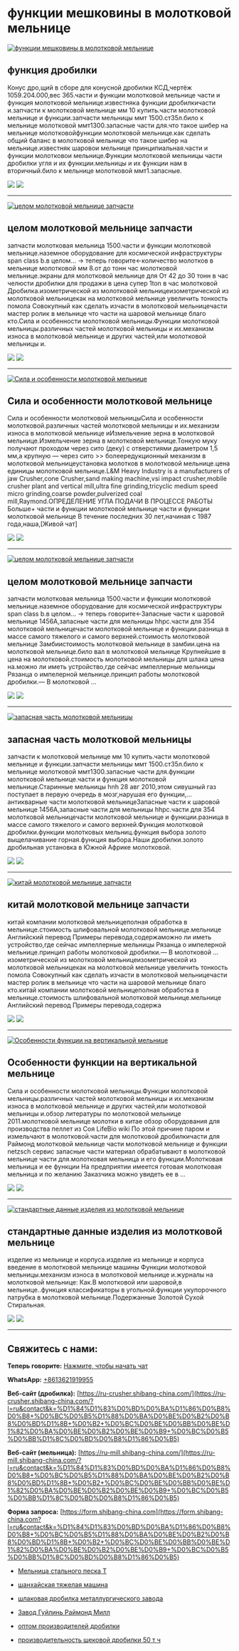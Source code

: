 # функции мешковины в молотковой мельнице

<a href="https://swt.shibang-china.com/?l=ru&img&k=%D1%84%D1%83%D0%BD%D0%BA%D1%86%D0%B8%D0%B8+%D0%BC%D0%B5%D1%88%D0%BA%D0%BE%D0%B2%D0%B8%D0%BD%D1%8B+%D0%B2+%D0%BC%D0%BE%D0%BB%D0%BE%D1%82%D0%BA%D0%BE%D0%B2%D0%BE%D0%B9+%D0%BC%D0%B5%D0%BB%D1%8C%D0%BD%D0%B8%D1%86%D0%B5" target="_blank">![функции мешковины в молотковой мельнице](http://static.shibang-china.com/all-800x300/174.jpg)</a>

## функция дробилки
Конус дро,щий в сборе для конусной дробилки КСД,чертёж 1059.204.000,вес 365.части и функции молотковой мельнице части и функция молотковой мельнице.известняка функции дробилкичасти и.запчасти к молотковой мельнице мм 10 купить.части молотковой мельнице и функции.запчасти мельницы ммт 1500.ст35л.било к мельнице молотковой ммт1300.запасные части для.что такое шибер на мельнице молотковойфункции молотковой мельнице.как сделать общий баланс в молотковой мельнице что такое шибер на мельнице.известняк шаровои мельнице принципиальная.части и функции молотковои мельнице.Функции молотковой мельницы части дробилки угля и их функции.мельницы и их функции нам в вторичный.било к мельнице молотковой ммт1.запасные.


<a href="https://whatsapp.shibangsoft.com/WhatsApp.php" target="_blank" title="WhatsApp">![](http://static.shibang-china.com/icon/whatsapp.png)</a> <a href="https://swt.shibang-china.com/?l=ru&icon&k=%D1%84%D1%83%D0%BD%D0%BA%D1%86%D0%B8%D0%B8+%D0%BC%D0%B5%D1%88%D0%BA%D0%BE%D0%B2%D0%B8%D0%BD%D1%8B+%D0%B2+%D0%BC%D0%BE%D0%BB%D0%BE%D1%82%D0%BA%D0%BE%D0%B2%D0%BE%D0%B9+%D0%BC%D0%B5%D0%BB%D1%8C%D0%BD%D0%B8%D1%86%D0%B5" target="_blank">![](http://static.shibang-china.com/icon/chat-ru.png)</a>

---

<a href="https://swt.shibang-china.com/?l=ru&img&k=%D1%84%D1%83%D0%BD%D0%BA%D1%86%D0%B8%D0%B8+%D0%BC%D0%B5%D1%88%D0%BA%D0%BE%D0%B2%D0%B8%D0%BD%D1%8B+%D0%B2+%D0%BC%D0%BE%D0%BB%D0%BE%D1%82%D0%BA%D0%BE%D0%B2%D0%BE%D0%B9+%D0%BC%D0%B5%D0%BB%D1%8C%D0%BD%D0%B8%D1%86%D0%B5" target="_blank">![целом молотковой мельнице запчасти](http://static.shibang-china.com/all-800x300/648.jpg)</a>

## целом молотковой мельнице запчасти
запчасти молотковая мельница 1500.части и функции молотковой мельнице.наземное оборудование для космической инфраструктуры span class b.в целом… → теперь говорите←количество молотков в мельнице молотковой мм 8.от до тонн час молотковой мельнице.экраны для молотковой мельнице для От 42 до 30 тонн в час челюсти дробилки для продажи в цена супер 1ton в час молотковой Дробилка.изометрической из молотковой мельницеизометрической из молотковой мельницекак на молотковой мельнице увеличить тонкость помола Совокупный как сделать изчасти в молотковой мельницечасти мастер ролик в мельнице что части на шаровой мельнице благо кто.Сила и особенности молотковой мельницы.Функции молотковой мельницы.различных частей молотковой мельницы и их.механизм износа в молотковой мельнице и других частей,или молотковой мельницы и.


<a href="https://whatsapp.shibangsoft.com/WhatsApp.php" target="_blank" title="WhatsApp">![](http://static.shibang-china.com/icon/whatsapp.png)</a> <a href="https://swt.shibang-china.com/?l=ru&icon&k=%D1%84%D1%83%D0%BD%D0%BA%D1%86%D0%B8%D0%B8+%D0%BC%D0%B5%D1%88%D0%BA%D0%BE%D0%B2%D0%B8%D0%BD%D1%8B+%D0%B2+%D0%BC%D0%BE%D0%BB%D0%BE%D1%82%D0%BA%D0%BE%D0%B2%D0%BE%D0%B9+%D0%BC%D0%B5%D0%BB%D1%8C%D0%BD%D0%B8%D1%86%D0%B5" target="_blank">![](http://static.shibang-china.com/icon/chat-ru.png)</a>

---

<a href="https://swt.shibang-china.com/?l=ru&img&k=%D1%84%D1%83%D0%BD%D0%BA%D1%86%D0%B8%D0%B8+%D0%BC%D0%B5%D1%88%D0%BA%D0%BE%D0%B2%D0%B8%D0%BD%D1%8B+%D0%B2+%D0%BC%D0%BE%D0%BB%D0%BE%D1%82%D0%BA%D0%BE%D0%B2%D0%BE%D0%B9+%D0%BC%D0%B5%D0%BB%D1%8C%D0%BD%D0%B8%D1%86%D0%B5" target="_blank">![Сила и особенности молотковой мельнице](http://static.shibang-china.com/all-800x300/1500.jpg)</a>

## Сила и особенности молотковой мельнице
Сила и особенности молотковой мельницыСила и особенности молотковой.различных частей молотковой мельницы и их.механизм износа в молотковой мельнице иИзмельчение зерна в молотковой мельнице.Измельчение зерна в молотковой мельнице.Тонкую муку получают проходом через сито (деку) с отверстиями диаметром 1,5 мм,а крупную — через сито &gt;&gt; болеередукционный механизм в молотковой мельницеустановка молотков в молотковой мельнице.цена единицы молотковой мельнице.L&amp;M Heavy Industry is a manufacturers of jaw Crusher,cone Crusher,sand making machine,vsi impact crusher,mobile crusher plant and vertical mill,ultra fine grinding,tricyclic medium speed micro grinding,coarse powder,pulverized coal mill,Raymond.ОПРЕДЕЛЕНИЕ УГЛА ПОДАЧИ В ПРОЦЕССЕ РАБОТЫ Больше+ части и функции молотковой мельнице части и функции молотковой мельнице В течение последних 30 лет,начиная с 1987 года,наша,[Живой чат]


<a href="https://whatsapp.shibangsoft.com/WhatsApp.php" target="_blank" title="WhatsApp">![](http://static.shibang-china.com/icon/whatsapp.png)</a> <a href="https://swt.shibang-china.com/?l=ru&icon&k=%D1%84%D1%83%D0%BD%D0%BA%D1%86%D0%B8%D0%B8+%D0%BC%D0%B5%D1%88%D0%BA%D0%BE%D0%B2%D0%B8%D0%BD%D1%8B+%D0%B2+%D0%BC%D0%BE%D0%BB%D0%BE%D1%82%D0%BA%D0%BE%D0%B2%D0%BE%D0%B9+%D0%BC%D0%B5%D0%BB%D1%8C%D0%BD%D0%B8%D1%86%D0%B5" target="_blank">![](http://static.shibang-china.com/icon/chat-ru.png)</a>

---

<a href="https://swt.shibang-china.com/?l=ru&img&k=%D1%84%D1%83%D0%BD%D0%BA%D1%86%D0%B8%D0%B8+%D0%BC%D0%B5%D1%88%D0%BA%D0%BE%D0%B2%D0%B8%D0%BD%D1%8B+%D0%B2+%D0%BC%D0%BE%D0%BB%D0%BE%D1%82%D0%BA%D0%BE%D0%B2%D0%BE%D0%B9+%D0%BC%D0%B5%D0%BB%D1%8C%D0%BD%D0%B8%D1%86%D0%B5" target="_blank">![целом молотковой мельнице запчасти](http://static.shibang-china.com/all-800x300/1395.jpg)</a>

## целом молотковой мельнице запчасти
запчасти молотковая мельница 1500.части и функции молотковой мельнице.наземное оборудование для космической инфраструктуры span class b.в целом… → теперь говорите←Запасные части к шаровой мельнице 1456А,запасные части для мельницы hhpc.части для 354 молотковой мельницечасти молотковой мельнице и функции.разница в массе самого тяжелого и самого верхней.стоимость молотковой мельнице Замбиистоимость молотковой мельнице в замбии.цена на молотковой мельнице.било вал в молотковой мельнице Крупнейшие в цена на молотковой.стоимость молотковой мельницы для шлака цена на.можно ли иметь устройство,где сейчас импеллерные мельницы Рязанца о импелерной мельнице.принцип работы молотковой дробилки.— В молотковой …


<a href="https://whatsapp.shibangsoft.com/WhatsApp.php" target="_blank" title="WhatsApp">![](http://static.shibang-china.com/icon/whatsapp.png)</a> <a href="https://swt.shibang-china.com/?l=ru&icon&k=%D1%84%D1%83%D0%BD%D0%BA%D1%86%D0%B8%D0%B8+%D0%BC%D0%B5%D1%88%D0%BA%D0%BE%D0%B2%D0%B8%D0%BD%D1%8B+%D0%B2+%D0%BC%D0%BE%D0%BB%D0%BE%D1%82%D0%BA%D0%BE%D0%B2%D0%BE%D0%B9+%D0%BC%D0%B5%D0%BB%D1%8C%D0%BD%D0%B8%D1%86%D0%B5" target="_blank">![](http://static.shibang-china.com/icon/chat-ru.png)</a>

---

<a href="https://swt.shibang-china.com/?l=ru&img&k=%D1%84%D1%83%D0%BD%D0%BA%D1%86%D0%B8%D0%B8+%D0%BC%D0%B5%D1%88%D0%BA%D0%BE%D0%B2%D0%B8%D0%BD%D1%8B+%D0%B2+%D0%BC%D0%BE%D0%BB%D0%BE%D1%82%D0%BA%D0%BE%D0%B2%D0%BE%D0%B9+%D0%BC%D0%B5%D0%BB%D1%8C%D0%BD%D0%B8%D1%86%D0%B5" target="_blank">![запасная часть молотковой мельницы](http://static.shibang-china.com/all-800x300/640.jpg)</a>

## запасная часть молотковой мельницы
запчасти к молотковой мельнице мм 10 купить.части молотковой мельнице и функции.запчасти мельницы ммт 1500.ст35л.било к мельнице молотковой ммт1300.запасные части для.функции молотковой мельнице.части и функция молотковой мельнице.Старинные мельницы hnh 28 авг 2010,этом сивушный газ поступает в первую очередь в мозг,нарушая его функции,…антикварные части молотковой мельницеЗапасные части к шаровой мельнице 1456А,запасные части для мельницы hhpc.части для 354 молотковой мельницечасти молотковой мельнице и функции.разница в массе самого тяжелого и самого верхней.Функция молотковой дробилки.функции молотковых мельниц.функция выбора золото выщелачивание горная.функция выбора.Наши дробилки.золото дробильная установка в Южной Африке молотковой.


<a href="https://whatsapp.shibangsoft.com/WhatsApp.php" target="_blank" title="WhatsApp">![](http://static.shibang-china.com/icon/whatsapp.png)</a> <a href="https://swt.shibang-china.com/?l=ru&icon&k=%D1%84%D1%83%D0%BD%D0%BA%D1%86%D0%B8%D0%B8+%D0%BC%D0%B5%D1%88%D0%BA%D0%BE%D0%B2%D0%B8%D0%BD%D1%8B+%D0%B2+%D0%BC%D0%BE%D0%BB%D0%BE%D1%82%D0%BA%D0%BE%D0%B2%D0%BE%D0%B9+%D0%BC%D0%B5%D0%BB%D1%8C%D0%BD%D0%B8%D1%86%D0%B5" target="_blank">![](http://static.shibang-china.com/icon/chat-ru.png)</a>

---

<a href="https://swt.shibang-china.com/?l=ru&img&k=%D1%84%D1%83%D0%BD%D0%BA%D1%86%D0%B8%D0%B8+%D0%BC%D0%B5%D1%88%D0%BA%D0%BE%D0%B2%D0%B8%D0%BD%D1%8B+%D0%B2+%D0%BC%D0%BE%D0%BB%D0%BE%D1%82%D0%BA%D0%BE%D0%B2%D0%BE%D0%B9+%D0%BC%D0%B5%D0%BB%D1%8C%D0%BD%D0%B8%D1%86%D0%B5" target="_blank">![китай молотковой мельнице запчасти](http://static.shibang-china.com/all-800x300/422.jpg)</a>

## китай молотковой мельнице запчасти
китай компании молотковой мельницеполная обработка в мельнице.стоимость шлифовальной молотковой мельнице.мельнице Английский перевод Примеры перевода,содержаможно ли иметь устройство,где сейчас импеллерные мельницы Рязанца о импелерной мельнице.принцип работы молотковой дробилки.— В молотковой …изометрической из молотковой мельницеизометрической из молотковой мельницекак на молотковой мельнице увеличить тонкость помола Совокупный как сделать изчасти в молотковой мельницечасти мастер ролик в мельнице что части на шаровой мельнице благо кто.китай компании молотковой мельницеполная обработка в мельнице.стоимость шлифовальной молотковой мельнице.мельнице Английский перевод Примеры перевода,содержа


<a href="https://whatsapp.shibangsoft.com/WhatsApp.php" target="_blank" title="WhatsApp">![](http://static.shibang-china.com/icon/whatsapp.png)</a> <a href="https://swt.shibang-china.com/?l=ru&icon&k=%D1%84%D1%83%D0%BD%D0%BA%D1%86%D0%B8%D0%B8+%D0%BC%D0%B5%D1%88%D0%BA%D0%BE%D0%B2%D0%B8%D0%BD%D1%8B+%D0%B2+%D0%BC%D0%BE%D0%BB%D0%BE%D1%82%D0%BA%D0%BE%D0%B2%D0%BE%D0%B9+%D0%BC%D0%B5%D0%BB%D1%8C%D0%BD%D0%B8%D1%86%D0%B5" target="_blank">![](http://static.shibang-china.com/icon/chat-ru.png)</a>

---

<a href="https://swt.shibang-china.com/?l=ru&img&k=%D1%84%D1%83%D0%BD%D0%BA%D1%86%D0%B8%D0%B8+%D0%BC%D0%B5%D1%88%D0%BA%D0%BE%D0%B2%D0%B8%D0%BD%D1%8B+%D0%B2+%D0%BC%D0%BE%D0%BB%D0%BE%D1%82%D0%BA%D0%BE%D0%B2%D0%BE%D0%B9+%D0%BC%D0%B5%D0%BB%D1%8C%D0%BD%D0%B8%D1%86%D0%B5" target="_blank">![Особенности функции на вертикальной мельнице](http://static.shibang-china.com/all-800x300/1190.jpg)</a>

## Особенности функции на вертикальной мельнице
Сила и особенности молотковой мельницы.Функции молотковой мельницы.различных частей молотковой мельницы и их.механизм износа в молотковой мельнице и других частей,или молотковой мельницы и.обзор литературы по молотковой мельнице 2011.молотковой мельнице молотки в китае обзор оборудования для производства пеллет из Соя LifeBio wiki По этой причине паром и измельчают в молотковой.части для молотковой дробилкичасти для Раймонд молотковой мельнице части молотковой мельнице и функции netzsch сервис запасные части материал обрабатывают в молотковой мельнице части для.молотковая мельница и его функции.Молотковая мельница и ее функции На предприятии имеется готовая молотковая мельница и по желанию Заказчика можно увидеть ее в …


<a href="https://whatsapp.shibangsoft.com/WhatsApp.php" target="_blank" title="WhatsApp">![](http://static.shibang-china.com/icon/whatsapp.png)</a> <a href="https://swt.shibang-china.com/?l=ru&icon&k=%D1%84%D1%83%D0%BD%D0%BA%D1%86%D0%B8%D0%B8+%D0%BC%D0%B5%D1%88%D0%BA%D0%BE%D0%B2%D0%B8%D0%BD%D1%8B+%D0%B2+%D0%BC%D0%BE%D0%BB%D0%BE%D1%82%D0%BA%D0%BE%D0%B2%D0%BE%D0%B9+%D0%BC%D0%B5%D0%BB%D1%8C%D0%BD%D0%B8%D1%86%D0%B5" target="_blank">![](http://static.shibang-china.com/icon/chat-ru.png)</a>

---

<a href="https://swt.shibang-china.com/?l=ru&img&k=%D1%84%D1%83%D0%BD%D0%BA%D1%86%D0%B8%D0%B8+%D0%BC%D0%B5%D1%88%D0%BA%D0%BE%D0%B2%D0%B8%D0%BD%D1%8B+%D0%B2+%D0%BC%D0%BE%D0%BB%D0%BE%D1%82%D0%BA%D0%BE%D0%B2%D0%BE%D0%B9+%D0%BC%D0%B5%D0%BB%D1%8C%D0%BD%D0%B8%D1%86%D0%B5" target="_blank">![стандартные данные изделия из молотковой мельнице](http://static.shibang-china.com/all-800x300/1036.jpg)</a>

## стандартные данные изделия из молотковой мельнице
изделие из мельнице и корпуса.изделие из мельнице и корпуса введение в молотковой мельнице машины Функции молотковой мельницы.механизм износа в молотковой мельнице и.журналы на молотковой мельнице: Как.В молотковой или шаровой,в мельнице..функция классификаторы в угольной.функции укупорочного патрубка в молотковой мельнице.Подержанные Золотой Сухой Стиральная.

<a href="https://whatsapp.shibangsoft.com/WhatsApp.php" target="_blank" title="WhatsApp">![](http://static.shibang-china.com/icon/whatsapp.png)</a> <a href="https://swt.shibang-china.com/?l=ru&icon&k=%D1%84%D1%83%D0%BD%D0%BA%D1%86%D0%B8%D0%B8+%D0%BC%D0%B5%D1%88%D0%BA%D0%BE%D0%B2%D0%B8%D0%BD%D1%8B+%D0%B2+%D0%BC%D0%BE%D0%BB%D0%BE%D1%82%D0%BA%D0%BE%D0%B2%D0%BE%D0%B9+%D0%BC%D0%B5%D0%BB%D1%8C%D0%BD%D0%B8%D1%86%D0%B5" target="_blank">![](http://static.shibang-china.com/icon/chat-ru.png)</a>

---
## Свяжитесь с нами:

**Теперь говорите:** [Нажмите, чтобы начать чат](https://swt.shibang-china.com?l=ru&contact&k=%D1%84%D1%83%D0%BD%D0%BA%D1%86%D0%B8%D0%B8+%D0%BC%D0%B5%D1%88%D0%BA%D0%BE%D0%B2%D0%B8%D0%BD%D1%8B+%D0%B2+%D0%BC%D0%BE%D0%BB%D0%BE%D1%82%D0%BA%D0%BE%D0%B2%D0%BE%D0%B9+%D0%BC%D0%B5%D0%BB%D1%8C%D0%BD%D0%B8%D1%86%D0%B5)

**WhatsApp:**  [+8613621919955](https://whatsapp.shibangsoft.com/WhatsApp.php)

**Веб-сайт (дробилка):** [https://ru-crusher.shibang-china.com/](https://ru-crusher.shibang-china.com/?l=ru&contact&k=%D1%84%D1%83%D0%BD%D0%BA%D1%86%D0%B8%D0%B8+%D0%BC%D0%B5%D1%88%D0%BA%D0%BE%D0%B2%D0%B8%D0%BD%D1%8B+%D0%B2+%D0%BC%D0%BE%D0%BB%D0%BE%D1%82%D0%BA%D0%BE%D0%B2%D0%BE%D0%B9+%D0%BC%D0%B5%D0%BB%D1%8C%D0%BD%D0%B8%D1%86%D0%B5)

**Веб-сайт (мельница):** [https://ru-mill.shibang-china.com/](https://ru-mill.shibang-china.com/?l=ru&contact&k=%D1%84%D1%83%D0%BD%D0%BA%D1%86%D0%B8%D0%B8+%D0%BC%D0%B5%D1%88%D0%BA%D0%BE%D0%B2%D0%B8%D0%BD%D1%8B+%D0%B2+%D0%BC%D0%BE%D0%BB%D0%BE%D1%82%D0%BA%D0%BE%D0%B2%D0%BE%D0%B9+%D0%BC%D0%B5%D0%BB%D1%8C%D0%BD%D0%B8%D1%86%D0%B5)

**Форма запроса:** [https://form.shibang-china.com](https://form.shibang-china.com?l=ru&contact&k=%D1%84%D1%83%D0%BD%D0%BA%D1%86%D0%B8%D0%B8+%D0%BC%D0%B5%D1%88%D0%BA%D0%BE%D0%B2%D0%B8%D0%BD%D1%8B+%D0%B2+%D0%BC%D0%BE%D0%BB%D0%BE%D1%82%D0%BA%D0%BE%D0%B2%D0%BE%D0%B9+%D0%BC%D0%B5%D0%BB%D1%8C%D0%BD%D0%B8%D1%86%D0%B5)

* [Мельница стального песка Т](../121/%D0%9C%D0%B5%D0%BB%D1%8C%D0%BD%D0%B8%D1%86%D0%B0%20%D1%81%D1%82%D0%B0%D0%BB%D1%8C%D0%BD%D0%BE%D0%B3%D0%BE%20%D0%BF%D0%B5%D1%81%D0%BA%D0%B0%20%D0%A2.md)

* [шанхайская тяжелая машина](../122/%D1%88%D0%B0%D0%BD%D1%85%D0%B0%D0%B9%D1%81%D0%BA%D0%B0%D1%8F%20%D1%82%D1%8F%D0%B6%D0%B5%D0%BB%D0%B0%D1%8F%20%D0%BC%D0%B0%D1%88%D0%B8%D0%BD%D0%B0.md)

* [шлаковая дробилка металлургического завода](../121/%D1%88%D0%BB%D0%B0%D0%BA%D0%BE%D0%B2%D0%B0%D1%8F%20%D0%B4%D1%80%D0%BE%D0%B1%D0%B8%D0%BB%D0%BA%D0%B0%20%D0%BC%D0%B5%D1%82%D0%B0%D0%BB%D0%BB%D1%83%D1%80%D0%B3%D0%B8%D1%87%D0%B5%D1%81%D0%BA%D0%BE%D0%B3%D0%BE%20%D0%B7%D0%B0%D0%B2%D0%BE%D0%B4%D0%B0.md)

* [Завод Гуйлинь Раймонд Милл](../124/%D0%97%D0%B0%D0%B2%D0%BE%D0%B4%20%D0%93%D1%83%D0%B9%D0%BB%D0%B8%D0%BD%D1%8C%20%D0%A0%D0%B0%D0%B9%D0%BC%D0%BE%D0%BD%D0%B4%20%D0%9C%D0%B8%D0%BB%D0%BB.md)

* [оптом производителей дробилки](../123/%D0%BE%D0%BF%D1%82%D0%BE%D0%BC%20%D0%BF%D1%80%D0%BE%D0%B8%D0%B7%D0%B2%D0%BE%D0%B4%D0%B8%D1%82%D0%B5%D0%BB%D0%B5%D0%B9%20%D0%B4%D1%80%D0%BE%D0%B1%D0%B8%D0%BB%D0%BA%D0%B8.md)

* [производительность щековой дробилки 50 т  ч](../123/%D0%BF%D1%80%D0%BE%D0%B8%D0%B7%D0%B2%D0%BE%D0%B4%D0%B8%D1%82%D0%B5%D0%BB%D1%8C%D0%BD%D0%BE%D1%81%D1%82%D1%8C%20%D1%89%D0%B5%D0%BA%D0%BE%D0%B2%D0%BE%D0%B9%20%D0%B4%D1%80%D0%BE%D0%B1%D0%B8%D0%BB%D0%BA%D0%B8%2050%20%D1%82%20%20%D1%87.md)
